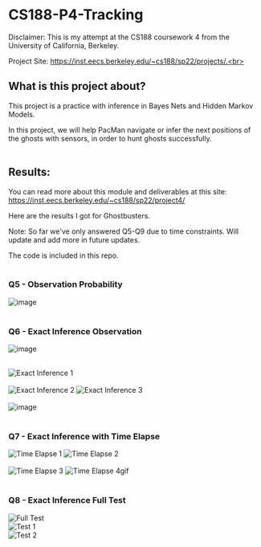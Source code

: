 # CS188-P4-Tracking

Disclaimer: This is my attempt at the CS188 coursework 4 from the University of California, Berkeley.<br>

Project Site: https://inst.eecs.berkeley.edu/~cs188/sp22/projects/.<br><br>

## What is this project about?<br>

This project is a practice with inference in Bayes Nets and Hidden Markov Models.<br>

In this project, we will help PacMan navigate or infer the next positions of the ghosts with sensors, in order to hunt ghosts successfully.<br><br>

## Results:<br>

You can read more about this module and deliverables at this site: https://inst.eecs.berkeley.edu/~cs188/sp22/project4/<br>

Here are the results I got for Ghostbusters.<br>

Note: So far we've only answered Q5-Q9 due to time constraints. Will update and add more in future updates.<br>

The code is included in this repo.<br><br>

### Q5 - Observation Probability<br>
![image](https://user-images.githubusercontent.com/98131995/225816129-57e8dc56-6c1d-4c86-9ae1-9eb23f9548b6.png)<br><br>

### Q6 - Exact Inference Observation<br>
![image](https://user-images.githubusercontent.com/98131995/234499360-100a4d32-7b50-4579-8e6b-d6371559c09d.png)<br><br>

![Exact Inference 1](https://user-images.githubusercontent.com/98131995/225228716-ccca6007-35bb-4d84-ab82-9483da138174.gif)<br><br>
![Exact Inference 2](https://user-images.githubusercontent.com/98131995/225229480-7c9b0d45-d89b-4110-a891-948fbafd727e.gif)
![Exact Inference 3](https://user-images.githubusercontent.com/98131995/225230420-de5b65b9-ef67-483b-9ab1-e716003d08a6.gif)<br><br>
![image](https://user-images.githubusercontent.com/98131995/225227811-8a5d7879-f564-4ecf-9505-fca8fe1f3630.png)<br><br>

### Q7 - Exact Inference with Time Elapse<br>
![Time Elapse 1](https://user-images.githubusercontent.com/98131995/225379805-ad56219b-0863-41ef-ab7e-08d33219589b.gif)
![Time Elapse 2](https://user-images.githubusercontent.com/98131995/225379823-ea002dc5-6a4d-4097-a483-c4e9134553a4.gif)<br><br> 
![Time Elapse 3](https://user-images.githubusercontent.com/98131995/225379929-0ac91ea4-dd6c-4a99-ab29-a301b094b518.gif)
![Time Elapse 4gif](https://user-images.githubusercontent.com/98131995/225379967-f18a2c89-5260-48e3-9d7f-3f959cf16873.gif)<br><br>

### Q8 - Exact Inference Full Test<br>
![Full Test](https://user-images.githubusercontent.com/98131995/225526162-63f96fcd-b786-4ae4-8bb3-f7ddbc7a26a8.gif)<br>
![Test 1](https://user-images.githubusercontent.com/98131995/225530438-3f453282-be1a-4818-8ce0-6f93ced90dd6.gif)<br>
![Test 2](https://user-images.githubusercontent.com/98131995/225530818-fb9959ee-5bb2-483c-8354-85724044c0b8.gif)<br><br>

